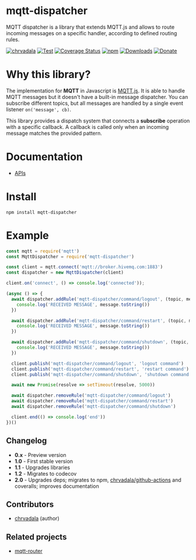 # mqtt-dispatcher 
MQTT dispatcher is a library that extends MQTT.js and allows to route incoming messages on a specific handler, according to defined routing rules.

[![chrvadala](https://img.shields.io/badge/website-chrvadala-orange.svg)](https://chrvadala.github.io)
[![Test](https://github.com/chrvadala/mqtt-dispatcher/workflows/Test/badge.svg)](https://github.com/chrvadala/mqtt-dispatcher/actions)
[![Coverage Status](https://coveralls.io/repos/github/chrvadala/mqtt-dispatcher/badge.svg)](https://coveralls.io/github/chrvadala/mqtt-dispatcher)
[![npm](https://img.shields.io/npm/v/mqtt-dispatcher.svg?maxAge=2592000?style=plastic)](https://www.npmjs.com/package/mqtt-dispatcher)
[![Downloads](https://img.shields.io/npm/dm/mqtt-dispatcher.svg)](https://www.npmjs.com/package/mqtt-dispatcher)
[![Donate](https://img.shields.io/badge/donate-GithubSponsor-green.svg)](https://github.com/sponsors/chrvadala)


# Why this library?
The implementation for **MQTT** in Javascript is [MQTT.js](https://github.com/mqttjs/MQTT.js). It is able to handle MQTT messages but it doesn't have
a built-in message dispatcher. You can subscribe different topics, but all messages are handled by a single event listener `on('message', cb)`.

This library provides a dispatch system that connects a **subscribe** operation with a specific callback. A callback is called only when an incoming message matches the provided pattern.

# Documentation
- [APIs](https://github.com/chrvadala/mqtt-dispatcher/blob/main/docs/api.md)

# Install
````
npm install mqtt-dispatcher
````

# Example
```javascript
const mqtt = require('mqtt')
const MqttDispatcher = require('mqtt-dispatcher')

const client = mqtt.connect('mqtt://broker.hivemq.com:1883')
const dispatcher = new MqttDispatcher(client)

client.on('connect', () => console.log('connected'));

(async () => {
  await dispatcher.addRule('mqtt-dispatcher/command/logout', (topic, message) => {
    console.log('RECEIVED MESSAGE', message.toString())
  })

  await dispatcher.addRule('mqtt-dispatcher/command/restart', (topic, message) => {
    console.log('RECEIVED MESSAGE', message.toString())
  })

  await dispatcher.addRule('mqtt-dispatcher/command/shutdown', (topic, message) => {
    console.log('RECEIVED MESSAGE', message.toString())
  })

  client.publish('mqtt-dispatcher/command/logout', 'logout command')
  client.publish('mqtt-dispatcher/command/restart', 'restart command')
  client.publish('mqtt-dispatcher/command/shutdown', 'shutdown command')

  await new Promise(resolve => setTimeout(resolve, 5000))

  await dispatcher.removeRule('mqtt-dispatcher/command/logout')
  await dispatcher.removeRule('mqtt-dispatcher/command/restart')
  await dispatcher.removeRule('mqtt-dispatcher/command/shutdown')

  client.end(() => console.log('end'))
})()
```

## Changelog
- **0.x** - Preview version
- **1.0** - First stable version
- **1.1** - Upgrades libraries
- **1.2** - Migrates to codecov
- **2.0** - Upgrades deps; migrates to npm, [chrvadala/github-actions](https://github.com/chrvadala/github-actions) and coveralls; improves documentation

## Contributors
- [chrvadala](https://github.com/chrvadala) (author)

## Related projects
- [mqtt-router](https://www.npmjs.com/package/mqtt-router)
